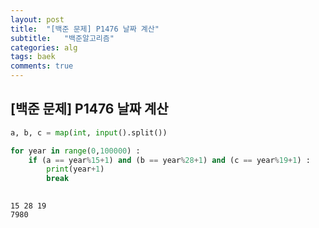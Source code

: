 ```yaml
---
layout: post
title:  "[백준 문제] P1476 날짜 계산"
subtitle:   "백준알고리즘"
categories: alg
tags: baek
comments: true
---
```


## [백준 문제] P1476 날짜 계산


```python
a, b, c = map(int, input().split())

for year in range(0,100000) :
    if (a == year%15+1) and (b == year%28+1) and (c == year%19+1) :
        print(year+1)
        break
    
```

    15 28 19
    7980
    
